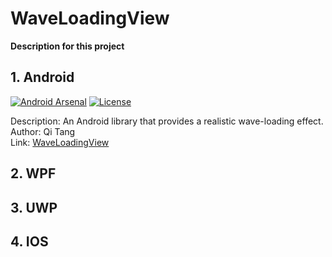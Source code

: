 # WaveLoadingView

**Description for this project**


## 1. Android

[![Android Arsenal](https://img.shields.io/badge/Android%20Arsenal-WaveLoadingView-green.svg?style=true)](https://android-arsenal.com/details/1/2908)
[![License](https://img.shields.io/badge/license-Apache%202-green.svg)](https://www.apache.org/licenses/LICENSE-2.0)

Description: An Android library that provides a realistic wave-loading effect.  
Author: Qi Tang  
Link: [WaveLoadingView ](https://github.com/tangqi92/WaveLoadingView)

## 2. WPF

## 3. UWP

## 4. IOS